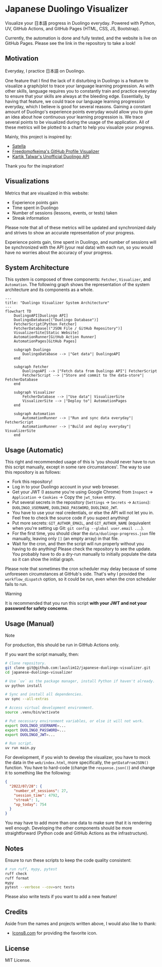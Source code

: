 # Japanese Duolingo Visualizer

Visualize your 日本語 progress in Duolingo everyday. Powered with Python, UV, GitHub Actions, and GitHub Pages (HTML, CSS, JS, Bootstrap).

Currently, the automation is done and fully tested, and the website is live on GitHub Pages. Please see the link in the repository to take a look!

## Motivation

Everyday, I practice 日本語 on Duolingo.

One feature that I find the lack of it disturbing in Duolingo is a feature to visualize a graph/plot to trace your language learning progression. As with other skills, language requires you to constantly train and practice everyday to ensure that your skills are always at the bleeding edge. Essentially, by having that feature, we could trace our language learning progression everyday, which I believe is good for several reasons. Gaining a constant amount of Duolingo's experience points everyday would allow you to give an idea about how continuous your learning progression is. We trace several points to be visualized during the usage of the application. All of these metrics will be plotted to a chart to help you visualize your progress.

Mainly, this project is inspired by:

- [Satella](https://github.com/lauslim12/Satella)
- [Freedomofkeima's GitHub Profile Visualizer](https://github.com/freedomofkeima/github-profile-visualizer)
- [Kartik Talwar's Unofficial Duolingo API](https://github.com/KartikTalwar/Duolingo)

Thank you for the inspiration!

## Visualizations

Metrics that are visualized in this website:

- Experience points gain
- Time spent in Duolingo
- Number of sessions (lessons, events, or tests) taken
- Streak information

Please note that all of these metrics will be updated and synchronized daily and strives to show an accurate representation of your progress.

Experience points gain, time spent in Duolingo, and number of sessions will be synchronized with the API (your real data) with each run, so you would have no worries about the accuracy of your progress.

## System Architecture

This system is composed of three components: `Fetcher`, `Visualizer`, and `Automation`. The following graph shows the representation of the system architecture and its components as a whole.

```mermaid
---
title: "Duolingo Visualizer System Architecture"
---
flowchart TD
    DuolingoAPI[Duolingo API]
    DuolingoDatabase[("Duolingo Database")]
    FetcherScript[Python Fetcher]
    FetcherDatabase[("JSON File / GitHub Repository")]
    VisualizerSite[Static Website]
    AutomationRunner[GitHub Action Runner]
    AutomationPages[GitHub Pages]

    subgraph Duolingo
        DuolingoDatabase --> |"Get data"| DuolingoAPI
    end

    subgraph Fetcher
        DuolingoAPI --> |"Fetch data from Duolingo API"| FetcherScript
        FetcherScript --> |"Store and commit to the data-store"| FetcherDatabase
    end

    subgraph Visualizer
        FetcherDatabase --> |"Use data"| VisualizerSite
        VisualizerSite --> |"Deploy to"| AutomationPages
    end

    subgraph Automation
        AutomationRunner --> |"Run and sync data everyday"| FetcherScript
        AutomationRunner --> |"Build and deploy everyday"| VisualizerSite
    end
```

## Usage (Automatic)

This right and recommended usage of this is 'you should never have to run this script manually, except in some rare circumstances'. The way to use this repository is as follows:

- Fork this repository!
- Log in to your Duolingo account in your web browser.
- Get your JWT (I assume you're using Google Chrome) from `Inspect` -> `Application` -> `Cookies` -> Copy the `jwt_token` entry.
- Put several secrets in the repository (`Settings` -> `Secrets` -> `Actions`): `DUOLINGO_USERNAME`, `DUOLINGO_PASSWORD`, `DUOLINGO_JWT`.
- You have to use your real credentials, or else the API will not let you in. Feel free to check the source code if you supect anything!
- Put more secrets: `GIT_AUTHOR_EMAIL`, and `GIT_AUTHOR_NAME` (equivalent when you're setting up Git: `git config --global user.email ...`).
- For the first time, you should clear the `data/duolingo-progress.json` file manually, leaving only `[]` (an empty array) in that file.
- Wait for the cron, and then the script will run properly without you having to do anything! Please check the repository to see the update. You probably have to do a dry-run manually to initially populate the data so it can show the initial graph.

Please note that sometimes the cron scheduler may delay because of some unforeseen circumstances at GitHub's side. That's why I provided the `workflow_dispatch` option, so it could be run, even when the cron scheduler fails to run.

> [!WARNING]
> It is recommended that you run this script **with your JWT and not your password for safety concerns**.

## Usage (Manual)

> [!NOTE]
> For production, this should be run in GitHub Actions only.

If you want the script manually, then:

```bash
# Clone repository.
git clone git@github.com:lauslim12/japanese-duolingo-visualizer.git
cd japanese-duolingo-visualizer

# Use `uv` as the package manager, install Python if haven't already.
uv python install

# Sync and install all dependencies.
uv sync --all-extras

# Access virtual development environment.
source .venv/bin/activate

# Put necessary environment variables, or else it will not work.
export DUOLINGO_USERNAME=...
export DUOLINGO_PASSWORD=...
export DUOLINGO_JWT=...

# Run script.
uv run main.py
```

For development, if you wish to develop the visualizer, you have to mock the data in the `web/index.html`, more specifically, the `getDataFromJSON()` function. You have to hard-code (change the `response.json()`) and change it to something like the following:

```json
{
  "2022/07/28": {
    "number_of_sessions": 27,
    "session_time": 4792,
    "streak": 1,
    "xp_today": 754
  }
}
```

You may have to add more than one data to make sure that it is rendering well enough. Developing the other components should be more straightforward (Python code and GitHub Actions as the infrastructure).

## Notes

Ensure to run these scripts to keep the code quality consistent:

```bash
# run ruff, mypy, pytest
ruff check
ruff format
mypy
pytest --verbose --cov=src tests
```

Please also write tests if you want to add a new feature!

## Credits

Aside from the names and projects written above, I would also like to thank:

- [Icons8.com](https://icons8.com/icon/59388/hiragana-hi) for providing the favorite icon.

## License

MIT License.
